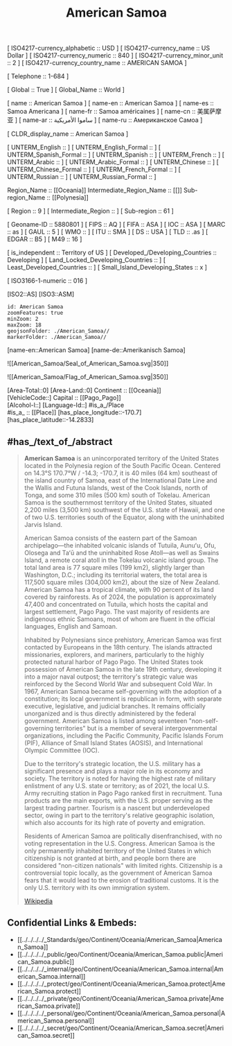 ﻿---
location:
- -14.2833
- -170.7
type: Country
tags:
- geo/Country
SpocWebEntityId: 26836
isDeleted: false
confidential: public
license: "CC BY-SA 4.0"
isReadOnly: false
source: "https://datahub.io/core/country-codes"
cssclasses:
- Country
publish: true
title: "American Samoa"
linkTitle: 
keywords: 
layout: 
draft: false
publishDate: 
expiryDate: 
aliases:
- "American Samoa"
- "Samoa Americana"
- "Samoa américaines"
- "ساموا الأمريكية"
- 美属萨摩亚
- "Американское Самоа"
Languages:
- en-AS
- sm
- to
has_id_wikidata: Q16641
named_after:
- "[[_Standards/WikiData/WD~Samoan Islands,162126]]"
- "[[_Standards/WikiData/WD~United States,30]]"
anthem:
- "[[_Standards/WikiData/WD~Amerika Samoa,179197]]"
- "[[_Standards/WikiData/WD~The Star-Spangled Banner,44696]]"
flag: "[[_Standards/WikiData/WD~flag of American Samoa,242502]]"
has_part_s_:
- '[[_Standards/WikiData/WD~Tutuila,269205]]'
- "[[_Standards/WikiData/WD~Swains Island,1128488]]"
- "[[_Standards/WikiData/WD~Manuʻa District,1247537]]"
- "[[_Standards/WikiData/WD~Rose Atoll,1636779]]"
instance_of:
- "[[_Standards/WikiData/WD~insular area of the United States,462778]]"
- "[[_Standards/WikiData/WD~unincorporated territory of the United States,783733]]"
- "[[_Standards/WikiData/WD~political territorial entity,1048835]]"
- "[[_Standards/WikiData/WD~territory of the United States,1352230]]"
emergency_phone_number: '[[_Standards/WikiData/WD~911,533806]]'
described_by_source:
- "[[_Standards/WikiData/WD~Encyclopædia Britannica 11th edition,867541]]"
- "[[_Standards/WikiData/WD~Pax Leksikon,3351707]]"
- "[[_Standards/WikiData/WD~New World Encyclopedia,116780519]]"
- "[[_Standards/WikiData/WD~Armenian Soviet Encyclopedia, vol. 10,124737637]]"
electrical_plug_type:
- '[[_Standards/WikiData/WD~Schuko,1123613]]'
- "[[_Standards/WikiData/WD~AS_NZS 3112,2335539]]"
- "[[_Standards/WikiData/WD~NEMA 1-15,24288454]]"
- "[[_Standards/WikiData/WD~NEMA 5-15,24288456]]"
contains_the_administrative_territorial_entity:
- "[[_Standards/WikiData/WD~Swains Island,1128488]]"
- "[[_Standards/WikiData/WD~Manuʻa District,1247537]]"
- "[[_Standards/WikiData/WD~Rose Atoll,1636779]]"
- "[[_Standards/WikiData/WD~Western District,2437227]]"
- "[[_Standards/WikiData/WD~Eastern District,2625563]]"
ethnic_group:
- '[[_Standards/WikiData/WD~Samoans,1135531]]'
- "[[_Standards/WikiData/WD~Filipino people,4172847]]"
- '[[_Standards/WikiData/WD~Tongans,41201692]]'
highest_point: "[[_Standards/WikiData/WD~Lata Mountain,1226878]]"
legislative_body: "[[_Standards/WikiData/WD~American Samoa Fono,1267503]]"
part_of:
- '[[_Standards/WikiData/WD~Q3432631,3432631]]'
- "[[_Standards/WikiData/WD~European Union tax haven blacklist,66458647]]"
- '[[_Standards/WikiData/WD~Samoa,683]]'
geography_of_topic: "[[_Standards/WikiData/WD~geography of American Samoa,4405805]]"
located_in_time_zone:
- "[[_Standards/WikiData/WD~Samoa Time Zone,4816926]]"
- '[[_Standards/WikiData/WD~Pacific_Pago_Pago,63285986]]'
- '[[_Standards/WikiData/WD~UTC−11_00,2154]]'
bibliography: "[[_Standards/WikiData/WD~bibliography of American Samoa,4903318]]"
foundational_text: "[[_Standards/WikiData/WD~Constitution of American Samoa,5164161]]"
demographics_of_topic: "[[_Standards/WikiData/WD~demographics of American Samoa,5251985]]"
economy_of_topic: "[[_Standards/WikiData/WD~economy of American Samoa,5252010]]"
executive_body: "[[_Standards/WikiData/WD~Government of American Samoa,5589175]]"
highest_judicial_authority: "[[_Standards/WikiData/WD~High Court of American Samoa,5755207]]"
history_of_topic: "[[_Standards/WikiData/WD~history of American Samoa,5899251]]"
head_of_government: "[[_Standards/WikiData/WD~Lemanu Peleti Mauga,6521013]]"
topic_s_main_template: "[[_Standards/WikiData/WD~Template_American Samoa,6677306]]"
Wikimedia_outline: "[[_Standards/WikiData/WD~outline of American Samoa,7112177]]"
driving_side: '[[_Standards/WikiData/WD~right,14565199]]'
topic_s_main_Wikimedia_portal: "[[_Standards/WikiData/WD~Portal_American Samoa,15612026]]"
office_held_by_head_of_government: "[[_Standards/WikiData/WD~Governor of American Samoa,20804530]]"
inception: "1899-01-01T00:00:00Z"
archives_at: "[[_Standards/WikiData/WD~American Samoa Office of Archives and Records Management,106690731]]"
coordinates_of_easternmost_point: "Point(-168.151944444 -14.546666666)"
UMLS_CUI: C0242536
ISNI: 0000000404229726
official_website: "https://www.americansamoa.gov/"
coordinates_of_geographic_center:
- "Point(-170.7028 -14.2901)"
- "Point(-169.0576 -13.8517)"
motto_text:
- "Samoa, Bydded i Dduw Ddod yn Gyntaf"
- "Sāmoa, Muamua Le Atua"
- "Samoa, Let God Be First"
coordinates_of_southernmost_point: "Point(-168.152777777 -14.569722222)"
coordinates_of_northernmost_point: "Point(-171.077777777 -11.055555555)"
continent: "[[_Standards/WikiData/WD~Insular Oceania,538]]"
different_from: '[[_Standards/WikiData/WD~Samoa,683]]'
official_language:
- '[[_Standards/WikiData/WD~English,1860]]'
- '[[_Standards/WikiData/WD~Samoan,34011]]'
language_used:
- '[[_Standards/WikiData/WD~English,1860]]'
- '[[_Standards/WikiData/WD~Samoan,34011]]'
located_in_the_administrative_territorial_entity: "[[_Standards/WikiData/WD~United States,30]]"
country: "[[_Standards/WikiData/WD~United States,30]]"
lowest_point: "[[_Standards/WikiData/WD~Pacific Ocean,98]]"
located_in_or_next_to_body_of_water: "[[_Standards/WikiData/WD~Pacific Ocean,98]]"
mains_voltage: 120
compulsory_education_maximum_age_: 18
marriageable_age: 18
minimum_temperature_record: 53
literacy_rate: 97
maximum_temperature_record: 99
demonym:
- Uson-Samoano
- "samoana americana"
- "samoane americane"
- "samoani americani"
- "samoano americano"
- samoan
- samoan
- samoana
- samoane
- samoani
- "American Samoan"
native_label: "Teritori o Amerika Sāmoa"
short_name:
- "\U0001F1E6\U0001F1F8"
- AS
coordinate_location: "Point(-170.7075 -14.295833)"
area: 199
top_level_Internet_domain: '[[_Standards/WikiData/WD~.as,41731]]'
OpenStreetMap_zoom_level: 8
capital: "[[_Standards/WikiData/WD~Pago Pago,51678]]"
nominal_GDP: 709000000
elevation_above_sea_level: 765
FIPS_5_2_numeric_code_US_states_: 60
population: 49710
maritime_identification_digits: 559
water_as_percent_of_area: 86.84
FIPS_10_4_countries_and_regions_: AQ
IAB_code: 1233
INSEE_countries_and_foreign_territories_code: 99506
ISO_3166_1_numeric_code: 016
M49_code: 016
IOC_country_code: ASA
ISO_3166_1_alpha_2_code: AS
FIPS_5_2_alpha_code_US_states_: AS
ISO_3166_1_alpha_3_code: ASM
PM20_geo_code: D61
flag_image: "http://commons.wikimedia.org/wiki/Special:FilePath/Flag%20of%20American%20Samoa.svg"
OmegaWiki_Defined_Meaning: 615647
geoshape: "http://commons.wikimedia.org/data/main/Data:American+Samoa.map"
page_banner: "http://commons.wikimedia.org/wiki/Special:FilePath/American%20Samoa-banner.jpg"
location_map: "http://commons.wikimedia.org/wiki/Special:FilePath/American%20Samoa%20location%20map.svg"
locator_map_image: "http://commons.wikimedia.org/wiki/Special:FilePath/American%20Samoa%20on%20the%20globe%20%28Polynesia%20centered%29.svg"
image: "http://commons.wikimedia.org/wiki/Special:FilePath/AmericanSamoa.jpg"
pronunciation_audio: "http://commons.wikimedia.org/wiki/Special:FilePath/En-us-American%20Samoa.ogg"
coat_of_arms_image: "http://commons.wikimedia.org/wiki/Special:FilePath/Seal%20of%20American%20Samoa.svg"
described_at_URL: "https://www.cia.gov/library/publications/the-world-factbook/geos/aq.html"
country_calling_code: +1684
Libris_URI: 0xbdcn9j3fb26t0
U_S_National_Archives_Identifier: 10044688
Commons_gallery: "American Samoa"
Commons_category: "American Samoa"
Unicode_character: "\U0001F1E6\U0001F1F8"
Wolfram_Language_entity_code: "Entity[\"Country\", \"AmericanSamoa\"]"
ISO_3166_2_code: US-AS
MeSH_tree_code: Z01.639.760.815.800.100
---

[	ISO4217-currency_alphabetic	 :: USD ] 
[	ISO4217-currency_name	 :: US Dollar ] 
[	ISO4217-currency_numeric	 :: 840 ] 
[	ISO4217-currency_minor_unit	 :: 2 ] 
[	ISO4217-currency_country_name	 :: AMERICAN SAMOA ] 

[	Telephone	 :: 1-684 ] 

[	Global	 :: True ] 
[	Global_Name	 :: World ] 

[	name	 :: American Samoa ] 
[	name-en	 :: American Samoa ] 
[	name-es	 :: Samoa Americana ] 
[	name-fr	 :: Samoa américaines ] 
[	name-cn	 :: 美属萨摩亚 ] 
[	name-ar	 :: ساموا الأمريكية ] 
[	name-ru	 :: Американское Самоа ] 

[	CLDR_display_name	 :: American Samoa ] 

[	UNTERM_English	 ::  ] 
[	UNTERM_English_Formal	 ::  ] 
[	UNTERM_Spanish_Formal	 ::  ] 
[	UNTERM_Spanish	 ::  ] 
[	UNTERM_French	 ::  ] 
[	UNTERM_Arabic	 ::  ] 
[	UNTERM_Arabic_Formal	 ::  ] 
[	UNTERM_Chinese	 ::  ] 
[	UNTERM_Chinese_Formal	 ::  ] 
[	UNTERM_French_Formal	 ::  ] 
[	UNTERM_Russian	 ::  ] 
[	UNTERM_Russian_Formal	 ::  ] 

Region_Name ::  [[Oceania]] 
Intermediate_Region_Name ::  [[]] 
Sub-region_Name ::  [[Polynesia]] 

[	Region	 :: 9 ] 
[	Intermediate_Region	 ::  ] 
[	Sub-region	 :: 61 ] 

[	Geoname-ID	 :: 5880801 ] 
[	FIPS	 :: AQ ] 
[	FIFA	 :: ASA ] 
[	IOC	 :: ASA ] 
[	MARC	 :: as ] 
[	GAUL	 :: 5 ] 
[	WMO	 ::  ] 
[	ITU	 :: SMA ] 
[	DS	 :: USA ] 
[	TLD	 :: .as ] 
[	EDGAR	 :: B5 ] 
[	M49	 :: 16 ] 

[	is_independent	 :: Territory of US ] 
[	Developed_/Developing_Countries	 :: Developing ] 
[	Land_Locked_Developing_Countries	 ::  ] 
[	Least_Developed_Countries	 ::  ] 
[	Small_Island_Developing_States	 :: x ] 

[	ISO3166-1-numeric	 :: 016 ] 



[ISO2::AS] 
[ISO3::ASM] 
```leaflet
id: American Samoa
zoomFeatures: true 
minZoom: 2 
maxZoom: 18
geojsonFolder: ./American_Samoa//
markerFolder: ./American_Samoa//
```

[name-en::American Samoa] 
[name-de::Amerikanisch Samoa] 

![[American_Samoa/Seal_of_American_Samoa.svg|350]] 

![[American_Samoa/Flag_of_American_Samoa.svg|350]] 

[Area-Total::0] 
[Area-Land::0] 
Continent :: [[Oceania]]  
[VehicleCode::] 
Capital :: [[Pago_Pago]]  
[Alcohol-l::] 
[Language-Id::] 
#is_a_/Place  
#is_a_ :: [[Place]] 
[has_place_longitude::-170.7] 
[has_place_latitude::-14.2833] 


## #has_/text_of_/abstract 

> **American Samoa** is an unincorporated territory of the United States located in the Polynesia region of the South Pacific Ocean. Centered on 14.3°S 170.7°W﻿ / -14.3; -170.7, it is 40 miles (64 km) southeast of the island country of Samoa, east of the International Date Line and the Wallis and Futuna Islands, west of the Cook Islands, north of Tonga, and some 310 miles (500 km) south of Tokelau. American Samoa is the southernmost territory of the United States, situated 2,200 miles (3,500 km) southwest of the U.S. state of Hawaii, and one of two U.S. territories south of the Equator, along with the uninhabited Jarvis Island.
>
> American Samoa consists of the eastern part of the Samoan archipelago—the inhabited volcanic islands of Tutuila, Aunuʻu, Ofu, Olosega and Taʻū and the uninhabited Rose Atoll—as well as Swains Island, a remote coral atoll in the Tokelau volcanic island group. The total land area is 77 square miles (199 km2), slightly larger than Washington, D.C.; including its territorial waters, the total area is 117,500 square miles (304,000 km2), about the size of New Zealand. American Samoa has a tropical climate, with 90 percent of its land covered by rainforests. As of 2024, the population is approximately 47,400 and concentrated on Tutuila, which hosts the capital and largest settlement, Pago Pago. The vast majority of residents are indigenous ethnic Samoans, most of whom are fluent in the official languages, English and Samoan.
>
> Inhabited by Polynesians since prehistory, American Samoa was first contacted by Europeans in the 18th century. The islands attracted missionaries, explorers, and mariners, particularly to the highly protected natural harbor of Pago Pago. The United States took possession of American Samoa in the late 19th century, developing it into a major naval outpost; the territory's strategic value was reinforced by the Second World War and subsequent Cold War. In 1967, American Samoa became self-governing with the adoption of a constitution; its local government is republican in form, with separate executive, legislative, and judicial branches. It remains officially unorganized and is thus directly administered by the federal government. American Samoa is listed among seventeen "non-self-governing territories" but is a member of several intergovernmental organizations, including the Pacific Community, Pacific Islands Forum (PIF), Alliance of Small Island States (AOSIS), and International Olympic Committee (IOC).
>
> Due to the territory's strategic location, the U.S. military has a significant presence and plays a major role in its economy and society. The territory is noted for having the highest rate of military enlistment of any U.S. state or territory; as of 2021, the local U.S. Army recruiting station in Pago Pago ranked first in recruitment.  Tuna products are the main exports, with the U.S. proper serving as the largest trading partner. Tourism is a nascent but underdeveloped sector, owing in part to the territory's relative geographic isolation, which also accounts for its high rate of poverty and emigration.
>
> 
>
> Residents of American Samoa are politically disenfranchised, with no voting representation in the U.S. Congress. American Samoa is the only permanently inhabited territory of the United States in which citizenship is not granted at birth, and people born there are considered "non-citizen nationals" with limited rights. Citizenship is a controversial topic locally, as the government of American Samoa fears that it would lead to the erosion of traditional customs. It is the only U.S. territory with its own immigration system.
>
> [Wikipedia](https://en.wikipedia.org/wiki/American%20Samoa) 


## Confidential Links & Embeds: 
- [[../../../../_Standards/geo/Continent/Oceania/American_Samoa|American_Samoa]] 
- [[../../../../_public/geo/Continent/Oceania/American_Samoa.public|American_Samoa.public]] 
- [[../../../../_internal/geo/Continent/Oceania/American_Samoa.internal|American_Samoa.internal]] 
- [[../../../../_protect/geo/Continent/Oceania/American_Samoa.protect|American_Samoa.protect]] 
- [[../../../../_private/geo/Continent/Oceania/American_Samoa.private|American_Samoa.private]] 
- [[../../../../_personal/geo/Continent/Oceania/American_Samoa.personal|American_Samoa.personal]] 
- [[../../../../_secret/geo/Continent/Oceania/American_Samoa.secret|American_Samoa.secret]] 
